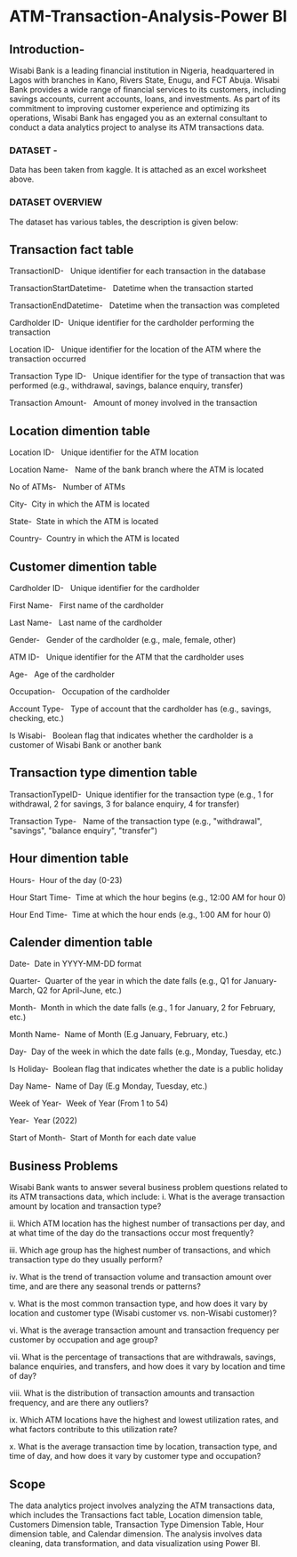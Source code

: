 # ATM-Transaction-Analysis-Power BI
## Introduction-&nbsp; 	
Wisabi Bank is a leading financial institution in Nigeria, headquartered in Lagos with branches in Kano, 
Rivers State, Enugu, and FCT Abuja. Wisabi Bank provides a wide range of financial services to its customers, 
including savings accounts, current accounts, loans, and investments. As part of its commitment to improving 
customer experience and optimizing its operations, Wisabi Bank has engaged you as an external consultant to conduct
 a data analytics project to analyse its ATM transactions data.

### DATASET - 
Data has been taken from kaggle. It is attached as an excel worksheet above.

### DATASET OVERVIEW 
The dataset has various tables, the description is given below:

## Transaction fact table 
TransactionID- &nbsp; Unique identifier for each transaction in the database

TransactionStartDatetime-	&nbsp;    Datetime when the transaction started

TransactionEndDatetime-	&nbsp;      Datetime when the transaction was completed

Cardholder ID-&nbsp;  Unique identifier for the cardholder performing the transaction

Location ID-     &nbsp;         	  Unique identifier for the location of the ATM where the transaction occurred

Transaction Type ID-	 &nbsp;         Unique identifier for the type of transaction that was performed (e.g., withdrawal, savings, balance enquiry, transfer)


Transaction Amount-	 &nbsp;         Amount of money involved in the transaction

## Location dimention table 
Location ID- &nbsp; Unique identifier for the ATM location

Location Name- &nbsp; Name of the bank branch where the ATM is located

No of ATMs- &nbsp; Number of ATMs

City-&nbsp; City in which the ATM is located

State-&nbsp;	State in which the ATM is located

Country-&nbsp; Country in which the ATM is located

## Customer dimention table 
Cardholder ID- &nbsp; Unique identifier for the cardholder

First Name-	&nbsp; First name of the cardholder

Last Name-	&nbsp; Last name of the cardholder

Gender-	&nbsp; Gender of the cardholder (e.g., male, female, other)

ATM ID-	&nbsp; Unique identifier for the ATM that the cardholder uses

Age-	&nbsp; Age of the cardholder

Occupation-	&nbsp; Occupation of the cardholder

Account Type-	&nbsp; Type of account that the cardholder has (e.g., savings, checking, etc.)

Is Wisabi-	&nbsp; Boolean flag that indicates whether the cardholder is a customer of Wisabi Bank or another bank

## Transaction type dimention table 
TransactionTypeID-&nbsp;	Unique identifier for the transaction type (e.g., 1 for withdrawal, 2 for savings, 3 for balance enquiry, 4 for transfer)

Transaction Type- &nbsp;	Name of the transaction type (e.g., "withdrawal", "savings", "balance enquiry", "transfer")

## Hour dimention table 
Hours-&nbsp; 	Hour of the day (0-23)

Hour Start Time-&nbsp; 	Time at which the hour begins (e.g., 12:00 AM for hour 0)

Hour End Time-&nbsp; 	Time at which the hour ends (e.g., 1:00 AM for hour 0)


## Calender dimention table 
Date-&nbsp; 		Date in YYYY-MM-DD format

Quarter-&nbsp; 		Quarter of the year in which the date falls (e.g., Q1 for January-March, Q2 for April-June, etc.)

Month-&nbsp; 	Month in which the date falls (e.g., 1 for January, 2 for February, etc.)

Month Name-&nbsp; 		Name of Month (E.g January, February, etc.)

Day-&nbsp; 		Day of the week in which the date falls (e.g., Monday, Tuesday, etc.)

Is Holiday-&nbsp; 		Boolean flag that indicates whether the date is a public holiday

Day Name-&nbsp; 		Name of Day (E.g Monday, Tuesday, etc.)

Week of Year-&nbsp; 		Week of Year (From 1 to 54)

Year-&nbsp; 		Year (2022)

Start of Month-&nbsp; 		Start of Month for each date value


## Business Problems
Wisabi Bank wants to answer several business problem questions related to its ATM transactions data, which include:
i.	What is the average transaction amount by location and transaction type?

ii.	Which ATM location has the highest number of transactions per day, and at what time of the day do the transactions occur most frequently?

iii.	Which age group has the highest number of transactions, and which transaction type do they usually perform?

iv.	What is the trend of transaction volume and transaction amount over time, and are there any seasonal trends or patterns?

v.	What is the most common transaction type, and how does it vary by location and customer type (Wisabi customer vs. non-Wisabi customer)?

vi.	What is the average transaction amount and transaction frequency per customer by occupation and age group?

vii.	What is the percentage of transactions that are withdrawals, savings, balance enquiries, and transfers, and how does it vary by location and time of day?

viii.	What is the distribution of transaction amounts and transaction frequency, and are there any outliers?

ix.	Which ATM locations have the highest and lowest utilization rates, and what factors contribute to this utilization rate?

x.	What is the average transaction time by location, transaction type, and time of day, and how does it vary by customer type and occupation?

## Scope
The data analytics project involves analyzing the ATM transactions data, which includes the Transactions
fact table, Location dimension table, Customers Dimension table, Transaction Type Dimension Table, Hour dimension
 table, and Calendar dimension. The analysis involves data cleaning, data transformation, and data
 visualization using Power BI.









